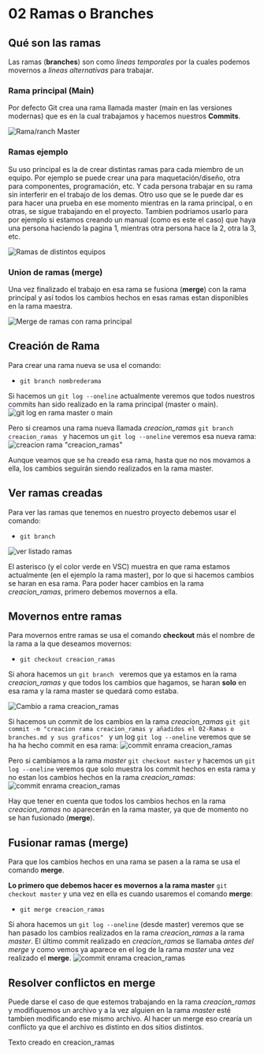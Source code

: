 
# 02 Ramas o Branches

## Qué son las ramas
Las ramas (**branches**) son como *lineas temporales* por la cuales podemos movernos a *lineas alternativas* para trabajar.

### Rama principal (Main)
Por defecto Git crea una rama llamada master (main en las versiones modernas) que es en la cual trabajamos y hacemos nuestros **Commits**.

![Rama/ranch Master](assets/img/rama_master.jpg)

### Ramas ejemplo
Su uso principal es la de crear distintas ramas para cada miembro de un equipo. Por ejemplo se puede crear una para maquetación/diseño, otra para componentes, programación, etc. Y cada persona trabajar en su rama sin interferir en el trabajo de los demas. Otro uso que se le puede dar es para hacer una prueba en ese momento mientras en la rama principal, o en otras, se sigue trabajando en el proyecto. Tambien podriamos usarlo para por ejemplo si estamos creando un manual (como es este el caso) que haya una persona haciendo la pagina 1, mientras otra persona hace la 2, otra la 3, etc.

![Ramas de distintos equipos](assets/img/ramas-ejemplos.jpeg)

### Union de ramas (merge)
Una vez finalizado el trabajo en esa rama se fusiona (**merge**) con la rama principal y así todos los cambios hechos en esas ramas estan disponibles en la rama maestra.

![Merge de ramas con rama principal](assets/img/ramas-ejemplos_merge.jpeg)

## Creación de Rama
Para crear una rama nueva se usa el comando:
* ```git branch nombrederama ``` 

Si hacemos un ``` git log --oneline ``` actualmente veremos que todos nuestros commits han sido realizado en la rama principal (master o main).
![git log en rama master o main](assets/img/rama_log-maestra.jpg)

Pero si creamos una rama nueva llamada *creacion_ramas* ```git branch creacion_ramas ```  y hacemos un ``` git log --oneline ``` veremos esa nueva rama:
![creacion rama "creacion_ramas"](assets/img/rama-creacion-rama.jpg)

Aunque veamos que se ha creado esa rama, hasta que no nos movamos a ella, los cambios seguirán siendo realizados en la rama master.

## Ver ramas creadas
Para ver las ramas que tenemos en nuestro proyecto debemos usar el comando:
* ```git branch ```

![ver listado ramas](assets/img/rama_ver-ramas.jpg)

El asterisco (y el color verde en VSC) muestra en que rama estamos actualmente (en el ejemplo la rama master), por lo que si hacemos cambios se haran en esa rama. Para poder hacer cambios en la rama *creacion_ramas*, primero debemos movernos a ella.

## Movernos entre ramas
Para movernos entre ramas se usa el comando **checkout** más el nombre de la rama a la que deseamos movernos:
* ```git checkout creacion_ramas ```

Si ahora hacemos un ```git branch ``` veremos que ya estamos en la rama *creacion_ramas* y que todos los cambios que hagamos, se haran **solo** en esa rama y la rama master se quedará como estaba.

![Cambio a rama creacion_ramas](assets/img/rama-cambio-rama.jpg)

Si hacemos un commit de los cambios en la rama *creacion_ramas* ```git git commit -m "creacion rama creacion_ramas y añadidos el 02-Ramas o branches.md y sus graficos" ``` y un log ```git log --oneline``` veremos que se ha ha hecho commit en esa rama:
![commit enrama creacion_ramas](assets/img/rama-log-commit-ramanueva.jpg)

Pero si cambiamos a la rama *master* ```git checkout master``` y hacemos un ```git log --oneline``` veremos que solo muestra los commit hechos en esta rama y no estan los cambios hechos en la rama *creacion_ramas*:
![commit enrama creacion_ramas](assets/img/rama-log-rama-master.jpg)

Hay que tener en cuenta que todos los cambios hechos en la rama *creacion_ramas* no aparecerán en la rama master, ya que de momento no se han fusionado (**merge**).

## Fusionar ramas (merge)
Para que los cambios hechos en una rama se pasen a la rama se usa el comando **merge**.  

**Lo primero que debemos hacer es movernos a la rama master** ```git checkout master``` y una vez en ella es cuando usaremos el comando **merge**:
* ```git merge creacion_ramas```

Si ahora hacemos un ```git log --oneline``` (desde master) veremos que se han pasado los cambios realizados en la rama *creacion_ramas* a la rama *master*. El último commit realizado en *creacion_ramas* se llamaba *antes del merge* y como vemos ya aparece en el log de la rama *master* una vez realizado el **merge**.
![commit enrama creacion_ramas](assets/img/rama-merge.jpg)

## Resolver conflictos en merge
Puede darse el caso de que estemos trabajando en la rama *creacion_ramas* y modifiquemos un archivo y a la vez alguien en la rama *master* esté tambien modificando ese mismo archivo. Al hacer un merge eso crearía un conflicto ya que el archivo es distinto en dos sitios distintos.

Texto creado en creacion_ramas